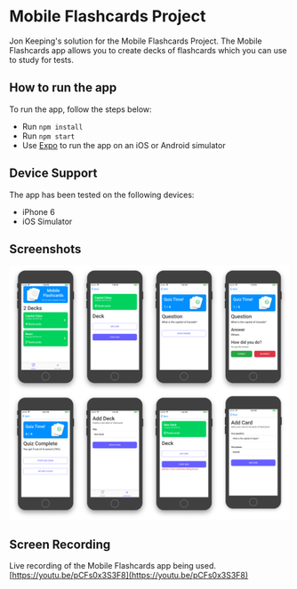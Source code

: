 # Mobile Flashcards Project

Jon Keeping's solution for the Mobile Flashcards Project.
The Mobile Flashcards app allows you to create decks of flashcards which you can use to study for tests. 

## How to run the app
To run the app, follow the steps below:

* Run `npm install`
* Run `npm start`
* Use [Expo](https://expo.io/) to run the app on an iOS or Android simulator


## Device Support
The app has been tested on the following devices:

 - iPhone 6
 - iOS Simulator
 

## Screenshots

![Screenshots of Mobile Flashcards Project app](https://raw.githubusercontent.com/JonUK/jk-react-native-flashcards/master/design/mobile-flashcards-udacity.png)


## Screen Recording
Live recording of the Mobile Flashcards app being used.
[https://youtu.be/pCFs0x3S3F8](https://youtu.be/pCFs0x3S3F8)
